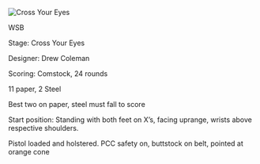 ![Cross Your Eyes](https://github.com/bagellord/USPSA-Stages/blob/master/21-25%20rounds/Cross%20Your%20Eyes%20-%2024%20rounds%20-%20Comstock/Cross%20Your%20Eyes.png)

WSB

Stage: Cross Your Eyes

Designer: Drew Coleman

Scoring: Comstock, 24 rounds

11 paper, 2 Steel

Best two on paper, steel must fall to score

Start position: Standing with both feet on X’s, facing uprange, wrists above respective shoulders.

Pistol loaded and holstered. PCC safety on, buttstock on belt, pointed at orange cone

